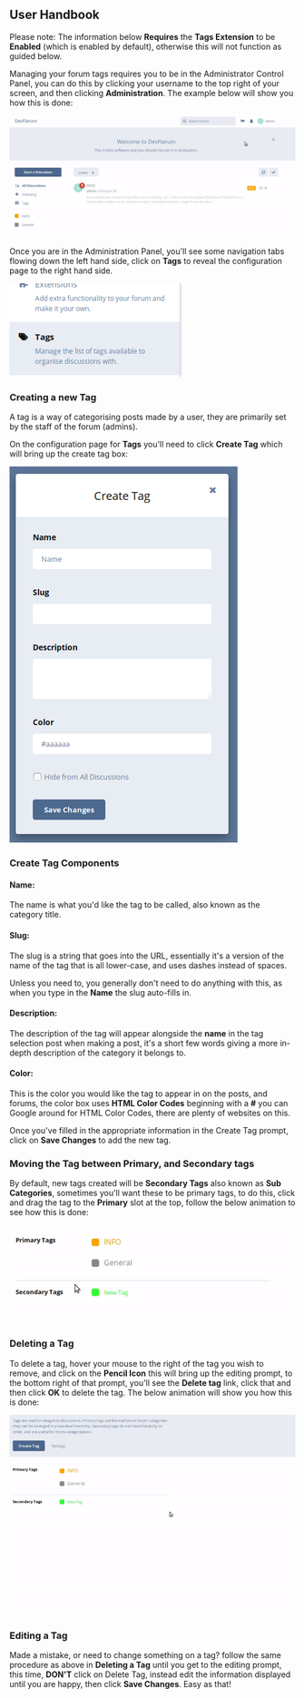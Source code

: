 ## User Handbook

Please note: The information below **Requires** the **Tags Extension** to be **Enabled** (which is enabled by default), otherwise this will not function as guided below.

Managing your forum tags requires you to be in the Administrator Control Panel, you can do this by clicking your username to the top right of your screen, and then clicking **Administration**. The example below will show you how this is done:

![Administration Link Screenshot](687474703a2f2f692e696d6775722e636f6d2f575a315a6a78392e676966.gif)

Once you are in the Administration Panel, you'll see some navigation tabs flowing down the left hand side, click on **Tags** to reveal the configuration page to the right hand side.

![Tags Screenshot](687474703a2f2f692e696d6775722e636f6d2f354f58595454642e706e67.png)

### Creating a new Tag

A tag is a way of categorising posts made by a user, they are primarily set by the staff of the forum (admins).

On the configuration page for **Tags** you'll need to click **Create Tag** which will bring up the create tag box:

![SS Tag Creation Box](687474703a2f2f692e696d6775722e636f6d2f304772355739742e706e67.png)

### Create Tag Components

#### Name:

The name is what you'd like the tag to be called, also known as the category title.

#### Slug:

The slug is a string that goes into the URL, essentially it's a version of the name of the tag that is all lower-case, and uses dashes instead of spaces.

Unless you need to, you generally don't need to do anything with this, as when you type in the **Name** the slug auto-fills in.

#### Description:

The description of the tag will appear alongside the **name** in the tag selection post when making a post, it's a short few words giving a more in-depth description of the category it belongs to.

#### Color:

This is the color you would like the tag to appear in on the posts, and forums, the color box uses **HTML Color Codes** beginning with a **#** you can Google around for HTML Color Codes, there are plenty of websites on this.

Once you've filled in the appropriate information in the Create Tag prompt, click on **Save Changes** to add the new tag.

### Moving the Tag between Primary, and Secondary tags

By default, new tags created will be **Secondary Tags** also known as **Sub Categories**, sometimes you'll want these to be primary tags, to do this, click and drag the tag to the **Primary** slot at the top, follow the below animation to see how this is done:

![Anim - Moving Tags](687474703a2f2f692e696d6775722e636f6d2f765738796e42732e676966.gif)

### Deleting a Tag

To delete a tag, hover your mouse to the right of the tag you wish to remove, and click on the **Pencil Icon** this will bring up the editing prompt, to the bottom right of that prompt, you'll see the **Delete tag** link, click that and then click **OK** to delete the tag.
The below animation will show you how this is done:

![Anim - Delete a Tag](687474703a2f2f692e696d6775722e636f6d2f635664654a7a772e676966.gif)

### Editing a Tag

Made a mistake, or need to change something on a tag? follow the same procedure as above in **Deleting a Tag** until you get to the editing prompt, this time, **DON'T** click on Delete Tag, instead edit the information displayed until you are happy, then click **Save Changes**. Easy as that!
